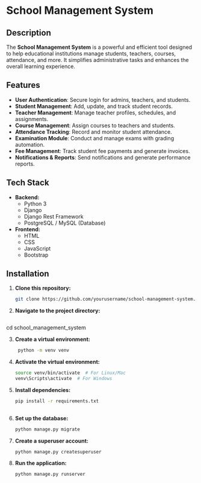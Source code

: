 # School Management System

## Description
The **School Management System** is a powerful and efficient tool designed to help educational institutions manage students, teachers, courses, attendance, and more. It simplifies administrative tasks and enhances the overall learning experience.

## Features
- **User Authentication**: Secure login for admins, teachers, and students.
- **Student Management**: Add, update, and track student records.
- **Teacher Management**: Manage teacher profiles, schedules, and assignments.
- **Course Management**: Assign courses to teachers and students.
- **Attendance Tracking**: Record and monitor student attendance.
- **Examination Module**: Conduct and manage exams with grading automation.
- **Fee Management**: Track student fee payments and generate invoices.
- **Notifications & Reports**: Send notifications and generate performance reports.

## Tech Stack
- **Backend:**
  - Python 3
  - Django
  - Django Rest Framework
  - PostgreSQL / MySQL (Database)
- **Frontend:**
  - HTML
  - CSS
  - JavaScript
  - Bootstrap

## Installation

1. **Clone this repository:**
   ```bash
   git clone https://github.com/yourusername/school-management-system.git
2. **Navigate to the project directory:**
   ```bash
  cd school_management_system
  
3. **Create a virtual environment:**
   ```bash
    python -m venv venv

3. **Activate the virtual environment:**
   ```bash
   source venv/bin/activate  # For Linux/Mac
   venv\Scripts\activate  # For Windows

4. **Install dependencies:**
   ```bash
   pip install -r requirements.txt
  
5. **Set up the database:**
   ```bash
   python manage.py migrate

6. **Create a superuser account:**
   ```bash
   python manage.py createsuperuser
   
9. **Run the application:**
   ```bash
   python manage.py runserver
